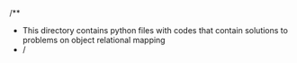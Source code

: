 /**
 * This directory contains python files with codes that contain solutions to problems on object relational mapping
 * /
